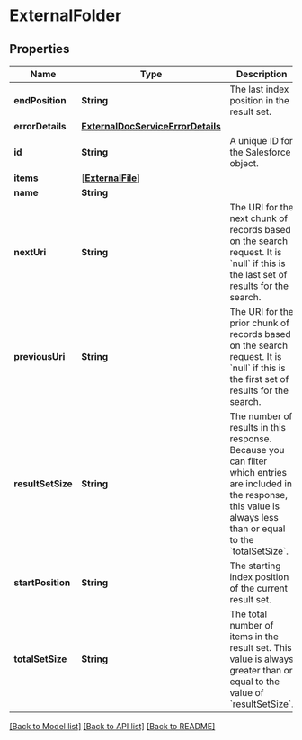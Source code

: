 # ExternalFolder

## Properties
Name | Type | Description | Notes
------------ | ------------- | ------------- | -------------
**endPosition** | **String** | The last index position in the result set.  | [optional] 
**errorDetails** | [**ExternalDocServiceErrorDetails**](ExternalDocServiceErrorDetails.md) |  | [optional] 
**id** | **String** | A unique ID for the Salesforce object. | [optional] 
**items** | [[**ExternalFile**](ExternalFile.md)] |  | [optional] 
**name** | **String** |  | [optional] 
**nextUri** | **String** | The URI for the next chunk of records based on the search request. It is &#x60;null&#x60; if this is the last set of results for the search.  | [optional] 
**previousUri** | **String** | The URI for the prior chunk of records based on the search request. It is &#x60;null&#x60; if this is the first set of results for the search.  | [optional] 
**resultSetSize** | **String** | The number of results in this response. Because you can filter which entries are included in the response, this value is always less than or equal to the &#x60;totalSetSize&#x60;. | [optional] 
**startPosition** | **String** | The starting index position of the current result set. | [optional] 
**totalSetSize** | **String** | The total number of items in the result set. This value is always greater than or equal to the value of &#x60;resultSetSize&#x60;. | [optional] 

[[Back to Model list]](../README.md#documentation-for-models) [[Back to API list]](../README.md#documentation-for-api-endpoints) [[Back to README]](../README.md)


